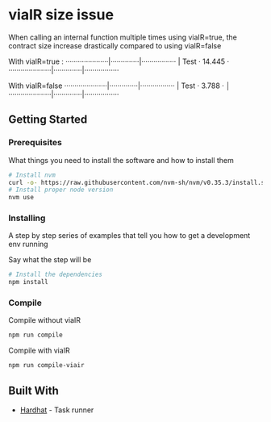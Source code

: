 # viaIR size issue

When calling an internal function multiple times using viaIR=true, the contract size increase drastically compared to using viaIR=false

With viaIR=true : 
 ·····················|··············|·················
 |  Test              ·      14.445  ·  
 ·····················|··············|·················
 
 With viaIR=false
  ·····················|··············|·················
 |  Test              ·       3.788  ·                │
 ·····················|··············|·················
 
## Getting Started

### Prerequisites

What things you need to install the software and how to install them

```bash
# Install nvm
curl -o- https://raw.githubusercontent.com/nvm-sh/nvm/v0.35.3/install.sh | bash
# Install proper node version
nvm use
```

### Installing

A step by step series of examples that tell you how to get a development env running

Say what the step will be

```bash
# Install the dependencies
npm install
```

### Compile

Compile without viaIR
```bash
npm run compile
```

Compile with viaIR
```bash
npm run compile-viair
```
## Built With

* [Hardhat](https://hardhat.org/) - Task runner

